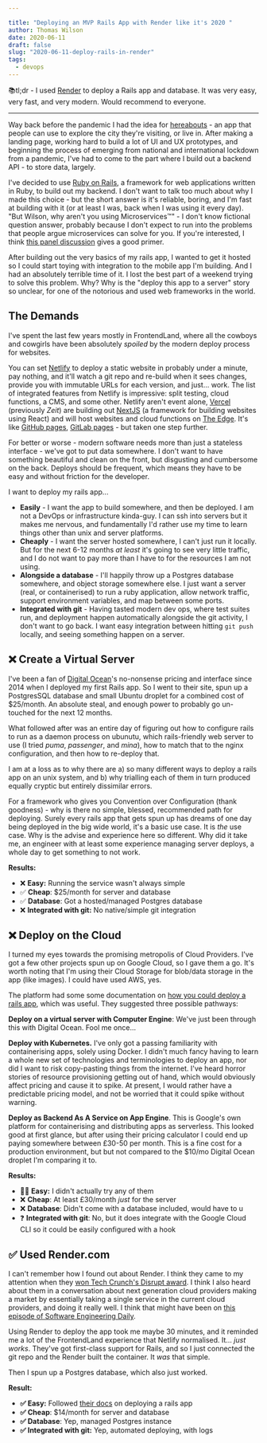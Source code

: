 ```yaml
---

title: "Deploying an MVP Rails App with Render like it's 2020 "
author: Thomas Wilson
date: 2020-06-11
draft: false
slug: "2020-06-11-deploy-rails-in-render"
tags:
  - devops
---
```


📚tl;dr - I used [Render](https://render.com/) to deploy a Rails app and database. It was very easy, very fast, and very modern. Would recommend to everyone.

---

Way back before the pandemic I had the idea for [hereabouts](https://hereabouts.app/) - an app that people can use to explore the city they're visiting, or live in. After making a landing page, working hard to build a lot of UI and UX prototypes, and beginning the process of emerging from national and international lockdown from a pandemic, I've had to come to the part where I build out a backend API - to store data, largely.

I've decided to use [Ruby on Rails](https://rubyonrails.org/), a framework for web applications written in Ruby, to build out my backend. I don't want to talk too much about why I made this choice - but the short answer is it's reliable, boring, and I'm fast at building with it (or at least I was, back when I was using it every day). "But Wilson, why aren't you using Microservices™️" - I don't know fictional question answer, probably because I don't expect to run into the problems that people argue microservices can solve for you. If you're interested, I think [this panel discussion](https://www.infoq.com/presentations/microservices-panel-value/) gives a good primer.

After building out the very basics of my rails app, I wanted to get it hosted so I could start toying with integration to the mobile app I'm building. And I had an absolutely terrible time of it. I lost the best part of a weekend trying to solve this problem. Why? Why is the "deploy this app to a server" story so unclear, for one of the notorious and used web frameworks in the world.

## The Demands

I've spent the last few years mostly in FrontendLand, where all the cowboys and cowgirls have been absolutely _spoiled_ by the modern deploy process for websites.

You can set [Netlify](https://www.netlify.com/) to deploy a static website in probably under a minute, pay nothing, and it'll watch a git repo and re-build when it sees changes, provide you with immutable URLs for each version, and just... work. The list of integrated features from Netlify is impressive: split testing, cloud functions, a CMS, and some other. Netlify aren't event alone, [Vercel](https://vercel.com) (previously _Zeit_) are building out [NextJS](https://nextjs.org/) (a framework for building websites using React) and will host websites and cloud functions on [The Edge](https://www.cloudflare.com/learning/serverless/glossary/what-is-edge-computing/). It's like [GitHub pages](https://pages.github.com/), [GitLab pages](https://docs.gitlab.com/ee/user/project/pages/) - but taken one step further.

For better or worse - modern software needs more than just a stateless interface - we've got to put data somewhere. I don't want to have something beautiful and clean on the front, but disgusting and cumbersome on the back. Deploys should be frequent, which means they have to be easy and without friction for the developer.

I want to deploy my rails app...

- **Easily** - I want the app to build somewhere, and then be deployed. I am not a DevOps or infrastructure kinda-guy. I can ssh into servers but it makes me nervous, and fundamentally I'd rather use my time to learn things other than unix and server platforms.
- **Cheaply** - I want the server hosted somewhere, I can't just run it locally. But for the next 6-12 months _at least_ it's going to see very little traffic, and I do not want to pay more than I have to for the resources I am not using.
- **Alongside a database** - I'll happily throw up a Postgres database somewhere, and object storage somewhere else. I just want a server (real, or containerised) to run a ruby application, allow network traffic, support environment variables, and map between some ports.
- **Integrated with git** - Having tasted modern dev ops, where test suites run, and deployment happen automatically alongside the git activity, I don't want to go back. I want easy integration between hitting `git push` locally, and seeing something happen on a server.

## ❌ Create a Virtual Server

I've been a fan of [Digital Ocean](https://www.digitalocean.com/)'s no-nonsense pricing and interface since 2014 when I deployed my first Rails app. So I went to their site, spun up a PostgresSQL database and small Ubuntu droplet for a combined cost of \$25/month. An absolute steal, and enough power to probably go un-touched for the next 12 months.

What followed after was an entire day of figuring out how to configure rails to run as a daemon process on ubunutu, which rails-friendly web server to use (I tried _puma_, _passenger_, and _mina_), how to match that to the nginx configuration, and then how to re-deploy that.

I am at a loss as to why there are a) so many different ways to deploy a rails app on an unix system, and b) why trialling each of them in turn produced equally cryptic but entirely dissimilar errors.

For a framework who gives you Convention over Configuration (thank goodness) - why is there no simple, blessed, recommended path for deploying. Surely every rails app that gets spun up has dreams of one day being deployed in the big wide world, it's a basic use case. It is _the_ use case. Why is the advise and experience here so different. Why did it take me, an engineer with at least some experience managing server deploys, a whole day to get something to not work.

**Results:**

- ❌ **Easy:** Running the service wasn't always simple
- ✅ **Cheap**: \$25/month for server and database
- ✅ **Database**: Got a hosted/managed Postgres database
- ❌ **Integrated with git:** No native/simple git integration

## ❌ Deploy on the Cloud

I turned my eyes towards the promising metropolis of Cloud Providers. I've got a few other projects spun up on Google Cloud, so I gave them a go. It's worth noting that I'm using their Cloud Storage for blob/data storage in the app (like images). I could have used AWS, yes.

The platform had some some documentation on [how you could deploy a rails app](https://cloud.google.com/ruby/rails), which was useful. They suggested three possible pathways:

**Deploy on a virtual server with Computer Engine**: We've just been through this with Digital Ocean. Fool me once...

**Deploy with Kubernetes.** I've only got a passing familiarity with containerising apps, solely using Docker. I didn't much fancy having to learn a whole new set of technologies and terminologies to deploy an app, nor did I want to risk copy-pasting things from the internet. I've heard horror stories of resource provisioning getting out of hand, which would obviously affect pricing and cause it to spike. At present, I would rather have a predictable pricing model, and not be worried that it could spike without warning.

**Deploy as Backend As A Service on App Engine**. This is Google's own platform for containerising and distributing apps as serverless. This looked good at first glance, but after using their pricing calculator I could end up paying somewhere between £30-50 per month. This is a fine cost for a production environment, but but not compared to the \$10/mo Digital Ocean droplet I'm comparing it to.

**Results:**

- 🤷‍♀️ **Easy:** I didn't actually try any of them
- ❌ **Cheap**: At least £30/month _just_ for the server
- ❌ **Database**: Didn't come with a database included, would have to u
- ❓ **Integrated with git**: No, but it does integrate with the Google Cloud CLI so it could be easily configured with a hook

## ✅ Used Render.com

I can't remember how I found out about Render. I think they came to my attention when they [won Tech Crunch's Disrupt award](https://techcrunch.com/2019/10/07/daily-crunch-render-wins-the-startup-battlefield/). I think I also heard about them in a conversation about next generation cloud providers making a market by essentially taking a single service in the current cloud providers, and doing it really well. I think that might have been on [this episode of Software Engineering Daily](https://podcastgang.com/podcast/software-engineering-daily/322654317196215).

Using Render to deploy the app took me maybe 30 minutes, and it reminded me a lot of the FrontendLand experience that Netlify normalised. It... _just works_. They've got first-class support for Rails, and so I just connected the git repo and the Render built the container. It _was_ that simple.

Then I spun up a Postgres database, which also just worked.

**Result:**

- **✅ Easy:** Followed [their docs](https://render.com/docs/deploy-rails) on deploying a rails app
- **✅ Cheap**: \$14/month for server and database
- **✅ Database**: Yep, managed Postgres instance
- **✅ Integrated with git:** Yep, automated deploying, with logs
